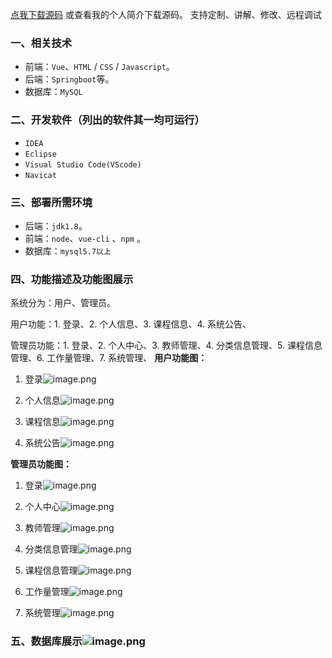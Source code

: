 [点我下载源码](https://www.oneprosol.com/detail/66d669c23f4c41c38191bd7db1891f4a)
或查看我的个人简介下载源码。
支持定制、讲解、修改、远程调试
### 一、相关技术
- 前端：`Vue`、`HTML` / `CSS` / `Javascript`。
- 后端：`Springboot`等。
- 数据库：`MySQL`

### 二、开发软件（列出的软件其一均可运行）
- `IDEA`
- `Eclipse`
- `Visual Studio Code(VScode)`
- `Navicat`
### 三、部署所需环境

- 后端：`jdk1.8`。
- 前端：`node`、`vue-cli` 、`npm`  。
- 数据库：`mysql5.7以上`

### 四、功能描述及功能图展示
系统分为：用户、管理员。

用户功能：1. 登录、2. 个人信息、3. 课程信息、4. 系统公告、

管理员功能：1. 登录、2. 个人中心、3. 教师管理、4. 分类信息管理、5. 课程信息管理、6. 工作量管理、7. 系统管理、
**用户功能图：**
1. 登录![image.png](https://pic.picprosol.com/user_upload/c01022ce6584417ca74259d62eeeaa0b/2025-01-02%2011:31:09_image.png)
2. 个人信息![image.png](https://pic.picprosol.com/user_upload/c01022ce6584417ca74259d62eeeaa0b/2025-01-02%2011:33:02_image.png)

3. 课程信息![image.png](https://pic.picprosol.com/user_upload/c01022ce6584417ca74259d62eeeaa0b/2025-01-02%2011:31:57_image.png)

4. 系统公告![image.png](https://pic.picprosol.com/user_upload/c01022ce6584417ca74259d62eeeaa0b/2025-01-02%2011:32:18_image.png)

**管理员功能图：**
1. 登录![image.png](https://pic.picprosol.com/user_upload/c01022ce6584417ca74259d62eeeaa0b/2025-01-02%2011:19:16_image.png)

2. 个人中心![image.png](https://pic.picprosol.com/user_upload/c01022ce6584417ca74259d62eeeaa0b/2025-01-02%2011:19:54_image.png)

3. 教师管理![image.png](https://pic.picprosol.com/user_upload/c01022ce6584417ca74259d62eeeaa0b/2025-01-02%2011:21:40_image.png)

4. 分类信息管理![image.png](https://pic.picprosol.com/user_upload/c01022ce6584417ca74259d62eeeaa0b/2025-01-02%2011:23:10_image.png)

5. 课程信息管理![image.png](https://pic.picprosol.com/user_upload/c01022ce6584417ca74259d62eeeaa0b/2025-01-02%2011:27:09_image.png)
6. 工作量管理![image.png](https://pic.picprosol.com/user_upload/c01022ce6584417ca74259d62eeeaa0b/2025-01-02%2011:27:34_image.png)
7. 系统管理![image.png](https://pic.picprosol.com/user_upload/c01022ce6584417ca74259d62eeeaa0b/2025-01-02%2011:29:31_image.png)

### 五、数据库展示![image.png](https://pic.picprosol.com/user_upload/c01022ce6584417ca74259d62eeeaa0b/2025-01-02%2011:34:56_image.png)

